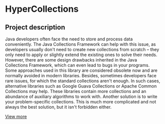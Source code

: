 # HyperCollections

## Project description

Java developers often face the need to store and process data conveniently. The Java Collections Framework can help with this issue, as developers usually don't need to create new collections from scratch – they only need to apply or slightly extend the existing ones to solve their needs. However, there are some design drawbacks inherited in the Java Collections Framework, which can even lead to bugs in your programs. Some approaches used in this library are considered obsolete now and are normally avoided in modern libraries. Besides, sometimes developers face rare issues, for which the standard collections aren't enough. In such cases, alternative libraries such as Google Guava Collections or Apache Common Collections may help. These libraries contain more collections and an abundance of auxiliary algorithms to work with. Another solution is to write your problem-specific collections. This is much more complicated and not always the best solution, but it isn't forbidden either.

[View more](https://hyperskill.org/projects/319)
